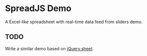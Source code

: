 # SpreadJS Demo

A Excel-like spreadsheet with real-time data feed from sliders demo.

## TODO

Write a similar demo based on [jQuery.sheet](http://visop-dev.com/Project+jQuery.sheet).